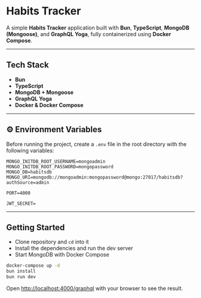 # Habits Tracker

A simple **Habits Tracker** application built with **Bun**, **TypeScript**, **MongoDB (Mongoose)**, and **GraphQL Yoga**, fully containerized using **Docker Compose**.

---

## Tech Stack

- **Bun**
- **TypeScript**
- **MongoDB + Mongoose**
- **GraphQL Yoga**
- **Docker & Docker Compose**

---

## ⚙️ Environment Variables

Before running the project, create a `.env` file in the root directory with the following variables:

```env
MONGO_INITDB_ROOT_USERNAME=mongoadmin
MONGO_INITDB_ROOT_PASSWORD=mongopassword
MONGO_DB=habitsdb
MONGO_URI=mongodb://mongoadmin:mongopassword@mongo:27017/habitsdb?authSource=admin

PORT=4000

JWT_SECRET=
```

---

## Getting Started

- Clone repository and `cd` into it
- Install the dependencies and run the dev server
- Start MongoDB with Docker Compose

```bash
docker-compose up -d
bun install
bun run dev
```

Open [http://localhost:4000/graphql](http://localhost:4000/graphql) with your browser to see the result.
